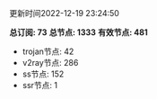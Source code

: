 更新时间2022-12-19 23:24:50

**总订阅: 73**
**总节点: 1333**
**有效节点: 481**
- trojan节点: 42
- v2ray节点: 286
- ss节点: 152
- ssr节点: 1
